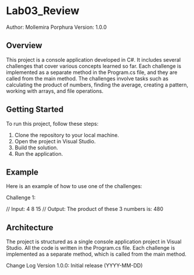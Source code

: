 # Lab03_Review
Author: Mollemira Porphura
Version: 1.0.0

## Overview
This project is a console application developed in C#. It includes several challenges that cover various concepts learned so far. Each challenge is implemented as a separate method in the Program.cs file, and they are called from the main method. The challenges involve tasks such as calculating the product of numbers, finding the average, creating a pattern, working with arrays, and file operations.

## Getting Started
To run this project, follow these steps:
1. Clone the repository to your local machine.
2. Open the project in Visual Studio.
3. Build the solution.
4. Run the application.

## Example
Here is an example of how to use one of the challenges:

Challenge 1:

// Input: 4 8 15
// Output: The product of these 3 numbers is: 480

## Architecture
The project is structured as a single console application project in Visual Studio. All the code is written in the Program.cs file. Each challenge is implemented as a separate method, which is called from the main method.

Change Log
Version 1.0.0: Initial release (YYYY-MM-DD)

